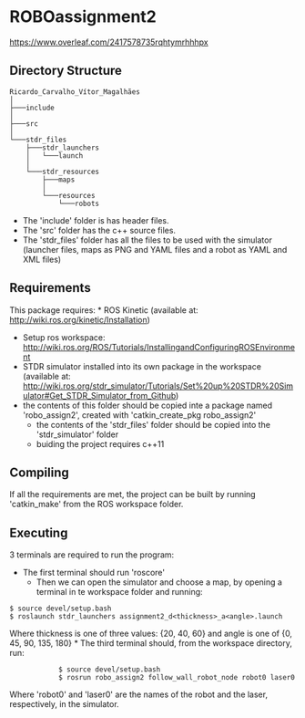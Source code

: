# ROBOassignment2
https://www.overleaf.com/2417578735rqhtymrhhhpx

## Directory Structure
```
Ricardo_Carvalho_Vítor_Magalhães
│
├───include
│
├───src
│
└───stdr_files
	├───stdr_launchers
	│   └───launch
	│           
	└───stdr_resources
		├───maps
		│       
		└───resources
			└───robots
```
 * The 'include' folder is has header files.
 * The 'src' folder has the c++ source files.
 * The 'stdr_files' folder has all the files to be used with the simulator (launcher files, maps as PNG and YAML files and a robot as YAML and XML files)

## Requirements

This package requires:
	* ROS Kinetic (available at: http://wiki.ros.org/kinetic/Installation)
 * Setup ros workspace: http://wiki.ros.org/ROS/Tutorials/InstallingandConfiguringROSEnvironment
 * STDR simulator installed into its own package in the workspace (available at: http://wiki.ros.org/stdr_simulator/Tutorials/Set%20up%20STDR%20Simulator#Get_STDR_Simulator_from_Github) 
 * the contents of this folder should be copied inte a package named 'robo_assign2', created with 'catkin_create_pkg robo_assign2'
	* the contents of the 'stdr_files' folder should be copied into the 'stdr_simulator' folder
	* buiding the project requires c++11

## Compiling
If all the requirements are met, the project can be built by running 'catkin_make' from the ROS workspace folder.

## Executing
3 terminals are required to run the program:
 * The first terminal should run 'roscore'
	* Then we can open the simulator and choose a map, by opening a terminal in te workspace folder and running:
```
$ source devel/setup.bash
$ roslaunch stdr_launchers assignment2_d<thickness>_a<angle>.launch
```
Where thickness is one of three values: {20, 40, 60} and angle is one of {0, 45, 90, 135, 180}
	* The third terminal should, from the workspace directory, run:
```
			$ source devel/setup.bash
			$ rosrun robo_assign2 follow_wall_robot_node robot0 laser0
```
Where 'robot0' and 'laser0' are the names of the robot and the laser, respectively, in the simulator.

